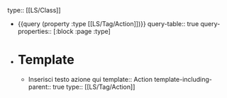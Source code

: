 type:: [[LS/Class]]

- {{query (property :type [[LS/Tag/Action]])}}
  query-table:: true
  query-properties:: [:block :page :type]
- # Template
	- Inserisci testo azione qui
	  template:: Action
	  template-including-parent:: true
	  type:: [[LS/Tag/Action]]